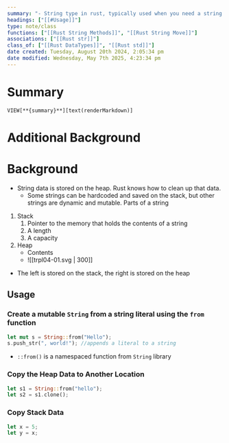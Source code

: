 ```yaml
---
summary: "- String type in rust, typically used when you need a string that will change and adapt. This type of string is a heap-stored container for the `str` type. <br>- Other types of strings (string literals) are immutable, hardcoded, and saved to the stack/executable. This string type is mutable, and less efficient when compared with other string types."
headings: ["[[#Usage]]"]
type: note/class
functions: ["[[Rust String Methods]]", "[[Rust String Move]]"]
associations: ["[[Rust str]]"]
class_of: ["[[Rust DataTypes]]", "[[Rust std]]"]
date created: Tuesday, August 20th 2024, 2:05:34 pm
date modified: Wednesday, May 7th 2025, 4:23:34 pm
---
```

# Summary
`VIEW[**{summary}**][text(renderMarkdown)]`

# Additional Background

# Background
- String data is stored on the heap. Rust knows how to clean up that data.
	- Some strings can be hardcoded and saved on the stack, but other strings are dynamic and mutable. 
Parts of a string
1. Stack
	1. Pointer to the memory that holds the contents of a string
	2. A length
	3. A capacity
2. Heap
	- Contents
	- ![[trpl04-01.svg | 300]]
- The left is stored on the stack, the right is stored on the heap

## Usage


### Create a mutable `String` from a string literal using the `from` function
```rust
let mut s = String::from("Hello");
s.push_str(", world!"); //appends a literal to a string

```
- `::from()` is a namespaced function from `String` library

### Copy the Heap Data to Another Location
```rust
let s1 = String::from("hello");
let s2 = s1.clone();
```

### Copy Stack Data
```rust
let x = 5;
let y = x;
```